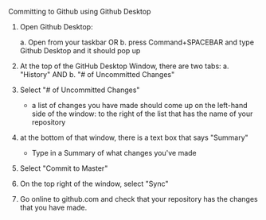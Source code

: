 Committing to Github using Github Desktop

1. Open Github Desktop:
   
   a. Open from your taskbar
        OR
   b. press Command+SPACEBAR and type Github Desktop and it should pop up
    
2. At the top of the GitHub Desktop Window, there are two tabs: 
    a. "History"
        AND
    b. "# of Uncommitted Changes"
    
3. Select "# of Uncommitted Changes"
    - a list of changes you have made should come up on the left-hand side of the window: to the right of the list that has the name of your repository

4. at the bottom of that window, there is a text box that says "Summary"
    - Type in a Summary of what changes you've made
    
5. Select "Commit to Master"

6. On the top right of the window, select "Sync"

7. Go online to github.com and check that your repository has the changes that you have made.
